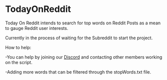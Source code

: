 # TodayOnReddit
Today On Reddit intends to search for top words on Reddit Posts as a mean to gauge Reddit user interests.

Currently in the process of waiting for the Subreddit to start the project.

How to help:

-You can help by joining our [Discord](https://discord.gg/42H3gsg) and contacting other members working on the script.

-Adding more words that can be filtered through the stopWords.txt file.
